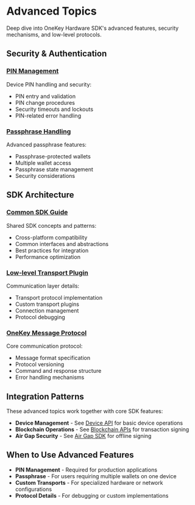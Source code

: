 # Advanced Topics

Deep dive into OneKey Hardware SDK's advanced features, security mechanisms, and low-level protocols.

## Security & Authentication

### [PIN Management](pin.md)
Device PIN handling and security:
- PIN entry and validation
- PIN change procedures
- Security timeouts and lockouts
- PIN-related error handling

### [Passphrase Handling](passphrase.md)
Advanced passphrase features:
- Passphrase-protected wallets
- Multiple wallet access
- Passphrase state management
- Security considerations

## SDK Architecture

### [Common SDK Guide](common-sdk-guide.md)
Shared SDK concepts and patterns:
- Cross-platform compatibility
- Common interfaces and abstractions
- Best practices for integration
- Performance optimization

### [Low-level Transport Plugin](low-level-transport-plugin.md)
Communication layer details:
- Transport protocol implementation
- Custom transport plugins
- Connection management
- Protocol debugging

### [OneKey Message Protocol](onekey-message-protocol.md)
Core communication protocol:
- Message format specification
- Protocol versioning
- Command and response structure
- Error handling mechanisms

## Integration Patterns

These advanced topics work together with core SDK features:

- **Device Management** - See [Device API](../device-api/README.md) for basic device operations
- **Blockchain Operations** - See [Blockchain APIs](../coin-api/README.md) for transaction signing
- **Air Gap Security** - See [Air Gap SDK](../air-gap-sdk/README.md) for offline signing

## When to Use Advanced Features

- **PIN Management** - Required for production applications
- **Passphrase** - For users requiring multiple wallets on one device
- **Custom Transports** - For specialized hardware or network configurations
- **Protocol Details** - For debugging or custom implementations

